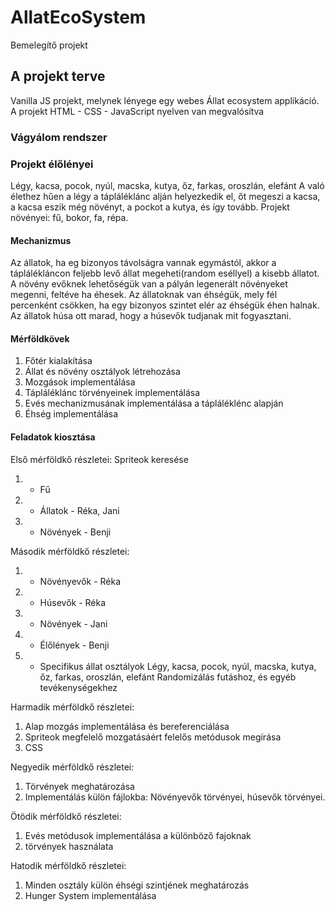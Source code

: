 # AllatEcoSystem
 Bemelegítő projekt
## A projekt terve
 Vanilla JS projekt, melynek lényege egy webes Állat ecosystem applikáció.
 A projekt HTML - CSS - JavaScript nyelven van megvalósítva
### Vágyálom rendszer
### Projekt élőlényei
 Légy, kacsa, pocok, nyúl, macska, kutya, őz, farkas, oroszlán, elefánt
 A való élethez hűen a légy a tápláléklánc alján helyezkedik el, őt megeszi a kacsa, a kacsa eszik még növényt, a pockot a kutya, és így tovább. 
 Projekt növényei: fű, bokor, fa, répa.

#### Mechanizmus
 Az állatok, ha eg bizonyos távolságra vannak egymástól, akkor a táplálékláncon feljebb levő állat megeheti(random eséllyel) a kisebb állatot. A növény evőknek lehetőségük van a pályán legenerált növényeket megenni, feltéve ha éhesek. Az állatoknak van éhségük, mely fél percenként csökken, ha egy bizonyos szintet elér az éhségük éhen halnak. Az állatok húsa ott marad, hogy a húsevők tudjanak mit fogyasztani. 

#### Mérföldkövek
 1. Főtér kialakítása
 2. Állat és növény osztályok létrehozása
 3. Mozgások implementálása
 4. Tápláléklánc törvényeinek implementálása
 5. Evés mechanizmusának implementálása a tápláléklénc alapján
 6. Éhség implementálása


#### Feladatok kiosztása
 Első mérföldkő részletei:
 Spriteok keresése
 1. - Fű 
 2. - Állatok - Réka, Jani
 3. - Növények - Benji

 Második mérföldkő részletei:
 1. - Növényevők - Réka 
 2. - Húsevők - Réka
 3. - Növények - Jani
 4. - Élőlények - Benji
 5. - Specifikus állat osztályok
 Légy, kacsa, pocok, nyúl, macska, kutya, őz, farkas, oroszlán, elefánt
 Randomizálás futáshoz, és egyéb tevékenységekhez

 Harmadik mérföldkő részletei:
 1. Alap mozgás implementálása és bereferenciálása
 2. Spriteok megfelelő mozgatásáért felelős metódusok megírása
 3. CSS

 Negyedik mérföldkő részletei:
 1. Törvények meghatározása
 2. Implementálás külön fájlokba:
 Növényevők törvényei, húsevők törvényei.

 Ötödik mérföldkő részletei:
 1. Evés metódusok implementálása a különböző fajoknak
 2. törvények használata

 Hatodik mérföldkő részletei:
 1. Minden osztály külön éhségi szintjének meghatározás
 2. Hunger System implementálása

 



